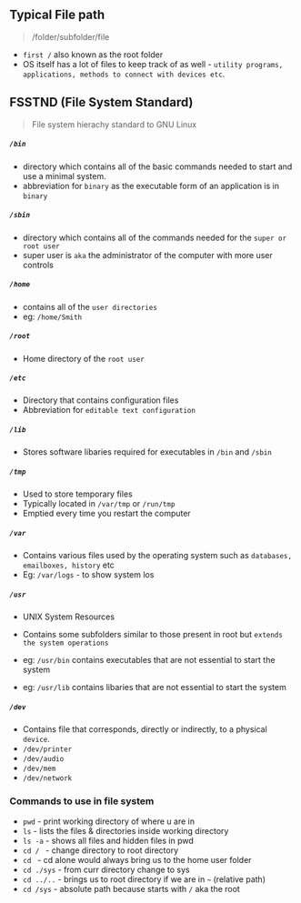 ## Typical File path
> /folder/subfolder/file
* `first /` also known as the root folder
* OS itself has a lot of files to keep track of as well - `utility programs, applications, methods to connect with devices etc`.

## FSSTND (File System Standard)
> File system hierachy standard to GNU Linux

##### `/bin` 
*  directory which contains all of the basic commands needed to start and use a minimal system.
* abbreviation for `binary` as the executable form of an application is in `binary`

##### `/sbin`
* directory which contains all of the commands needed for the `super or root user`
* super user is `aka` the administrator of the computer with more user controls

##### `/home`
* contains all of the `user directories`
* eg: `/home/Smith`

##### `/root`
* Home directory of the `root user`

##### `/etc`
* Directory that contains configuration files
* Abbreviation for `editable text configuration`

##### `/lib`
* Stores software libaries required for executables in `/bin` and `/sbin`

##### `/tmp`
* Used to store temporary files
* Typically located in `/var/tmp` or `/run/tmp`
* Emptied every time you restart the computer

##### `/var`
* Contains various files used by the operating system such as `databases, emailboxes, history` etc
* Eg: `/var/logs` - to show system los

##### `/usr`
* UNIX System Resources
* Contains some subfolders similar to those present in root but `extends the system operations`
* eg: `/usr/bin` contains executables that are not essential to start the system

*  eg: `/usr/lib` contains libaries that are not essential to start the system

##### `/dev`
* Contains file that corresponds, directly or indirectly, to a physical `device`.
* `/dev/printer`
* `/dev/audio`
* `/dev/mem`
* `/dev/network`

### Commands to use in file system
* `pwd` - print working directory of where u are in
* `ls` - lists the files & directories inside working directory
* `ls -a` - shows all files and hidden files in pwd 
* `cd / ` - change directory to root directory
* `cd ` - cd alone would always bring us to the home user folder
* `cd ./sys` - from curr directory change to sys 
* `cd ../..` - brings us to root directory if we are in `~` (relative path)
* `cd /sys` - absolute path because starts with `/` aka the root